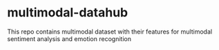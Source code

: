 # multimodal-datahub
This repo contains multimodal dataset with their features for multimodal sentiment analysis and emotion recognition
